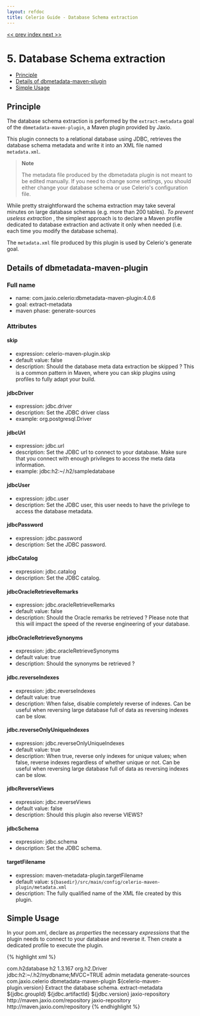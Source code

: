 ```yaml
---
layout: refdoc
title: Celerio Guide - Database Schema extraction
---
```

[ << prev ](bootstrap.html) [ index ](index.html) [ next >> ](generation.html)

# 5. Database Schema extraction

* [Principle](#principle)
* [Details of dbmetadata-maven-plugin](#details-of-dbmetadata-maven-plugin)
* [Simple Usage](#simple-usage)

## Principle

The database schema extraction is performed by the `extract-metadata` goal of the `dbmetadata-maven-plugin`,
a Maven plugin provided by Jaxio.

This plugin connects to a relational database using JDBC, retrieves the database schema metadata and write it
into an XML file named `metadata.xml`.

> **Note**
>
> The metadata file produced by the dbmetadata plugin is not meant to be edited
> manually. If you need to change some settings, you should either
> change your database schema or use Celerio's configuration file.

While pretty straightforward the schema extraction may take several minutes on large database schemas
(e.g. more than 200 tables). *To prevent useless extraction* , the simplest approach is to declare a Maven profile
dedicated to database extraction and activate it only when needed (i.e. each time you modify the database schema).

The `metadata.xml` file produced by this plugin is used by Celerio's generate goal.

## Details of dbmetadata-maven-plugin

### Full name

* name: com.jaxio.celerio:dbmetadata-maven-plugin:4.0.6
* goal: extract-metadata
* maven phase: generate-sources

### Attributes

#### skip
* expression: celerio-maven-plugin.skip
* default value: false
* description: Should the database meta data extraction be skipped ? 
This is a common pattern in Maven, where you can skip plugins using profiles to fully adapt your build.

#### jdbcDriver
* expression: jdbc.driver
* description: Set the JDBC driver class
* example: org.postgresql.Driver

#### jdbcUrl
* expression: jdbc.url
* description: Set the JDBC url to connect to your database. Make sure that you connect with enough privileges to access the meta data information.
* example: jdbc:h2:~/.h2/sampledatabase

#### jdbcUser
* expression: jdbc.user
* description: Set the JDBC user, this user needs to have the privilege to access the database metadata.

#### jdbcPassword 
* expression: jdbc.password
* description: Set the JDBC password.

#### jdbcCatalog
* expression: jdbc.catalog
* description: Set the JDBC catalog.

#### jdbcOracleRetrieveRemarks 
* expression: jdbc.oracleRetrieveRemarks
* default value: false
* description: Should the Oracle remarks be retrieved ? Please note that this will impact the speed of the reverse engineering of your database.

#### jdbcOracleRetrieveSynonyms 
* expression: jdbc.oracleRetrieveSynonyms
* default value: true
* description: Should the synonyms be retrieved ?

#### jdbc.reverseIndexes
* expression: jdbc.reverseIndexes
* default value: true
* description: When false, disable completely reverse of indexes. Can be useful when reversing large database full of data as reversing indexes can be slow.

#### jdbc.reverseOnlyUniqueIndexes
* expression: jdbc.reverseOnlyUniqueIndexes
* default value: true
* description: When true, reverse only indexes for unique values; when false, reverse indexes regardless of whether unique or not. Can be useful when reversing large database full of data as reversing indexes can be slow.

#### jdbcReverseViews
* expression: jdbc.reverseViews 
* default value: false
* description: Should this plugin also reverse VIEWS?

#### jdbcSchema 
* expression: jdbc.schema
* description: Set the JDBC schema.

#### targetFilename 
* expression: maven-metadata-plugin.targetFilename 
* default value: `${basedir}/src/main/config/celerio-maven-plugin/metadata.xml`
* description: The fully qualified name of the XML file created by this plugin.

## Simple Usage

In your pom.xml, declare as *properties* the necessary *expressions* that the plugin needs to connect to your database and reverse it.
Then create a dedicated profile to execute the plugin.

{% highlight xml %}

<properties>
	<jdbc.groupId>com.h2database</jdbc.groupId>
	<jdbc.artifactId>h2</jdbc.artifactId>
	<jdbc.version>1.3.167</jdbc.version>
	<jdbc.driver>org.h2.Driver</jdbc.driver>
	<jdbc.url>jdbc:h2:~/.h2/mydbname;MVCC=TRUE</jdbc.url>
	<jdbc.user>admin</jdbc.user>
	<jdbc.password></jdbc.password>
</properties>

<!-- skip -->
	
<profile>
	<!-- ~~~~~~~~~~~~~~~~~~~~~~~~~~~~~ -->
	<!-- Extract the database metadata -->
	<!-- ~~~~~~~~~~~~~~~~~~~~~~~~~~~~~ -->
	<id>metadata</id>
	<build>
		<defaultGoal>generate-sources</defaultGoal>
		<plugins>
			<plugin>
				<groupId>com.jaxio.celerio</groupId>
				<artifactId>dbmetadata-maven-plugin</artifactId>
				<version>${celerio-maven-plugin.version}</version>
				<executions>
					<execution>
						<id>Extract the database schema.</id>
						<goals>
							<goal>extract-metadata</goal>
						</goals>
					</execution>
				</executions>
				<dependencies>
					<dependency>
						<groupId>${jdbc.groupId}</groupId>
						<artifactId>${jdbc.artifactId}</artifactId>
						<version>${jdbc.version}</version>
					</dependency>
				</dependencies>
			</plugin>
		</plugins>
	</build>
	<repositories>
		<repository>
				<id>jaxio-repository</id>
				<url>http://maven.jaxio.com/repository</url>
		</repository>
	</repositories>
	<pluginRepositories>
		<pluginRepository>
				<id>jaxio-repository</id>
				<url>http://maven.jaxio.com/repository</url>
		</pluginRepository>
	</pluginRepositories>
</profile>
{% endhighlight %}
		